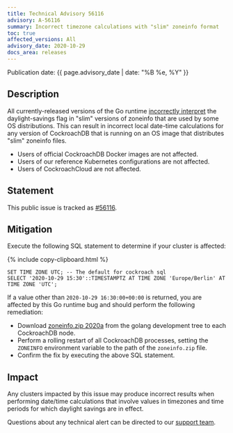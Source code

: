 ```yaml
---
title: Technical Advisory 56116
advisory: A-56116
summary: Incorrect timezone calculations with "slim" zoneinfo format
toc: true
affected_versions: All
advisory_date: 2020-10-29
docs_area: releases
---
```


Publication date: {{ page.advisory_date | date: "%B %e, %Y" }}

## Description

All currently-released versions of the Go runtime [incorrectly interpret](https://github.com/golang/go/issues/42138) the daylight-savings flag in "slim" versions of zoneinfo that are used by some OS distributions. This can result in incorrect local date-time calculations for any version of CockroachDB that is running on an OS image that distributes "slim" zoneinfo files.

- Users of official CockroachDB Docker images are not affected.
- Users of our reference Kubernetes configurations are not affected.
- Users of CockroachCloud are not affected.

## Statement

This public issue is tracked as [#56116][#56116].

## Mitigation

Execute the following SQL statement to determine if your cluster is affected:

{% include copy-clipboard.html %}
~~~
SET TIME ZONE UTC; -- The default for cockroach sql
SELECT '2020-10-29 15:30'::TIMESTAMPTZ AT TIME ZONE 'Europe/Berlin' AT TIME ZONE 'UTC';
~~~

If a value other than `2020-10-29 16:30:00+00:00` is returned, you are affected by this Go runtime bug and should perform the following remediation:

- Download [zoneinfo.zip 2020a](https://github.com/golang/go/tree/5c9a8c0761ae643828a4526db764ac7a50a1a24d/lib/time) from the golang development tree to each CockroachDB node.
- Perform a rolling restart of all CockroachDB processes, setting the `ZONEINFO` environment variable to the path of the `zoneinfo.zip` file.
- Confirm the fix by executing the above SQL statement.

## Impact

Any clusters impacted by this issue may produce incorrect results when performing date/time calculations that involve values in timezones and time periods for which daylight savings are in effect.

Questions about any technical alert can be directed to our [support team](https://support.cockroachlabs.com/).

[#56116]: https://github.com/cockroachdb/cockroach/issues/56116
